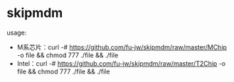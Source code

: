 # skipmdm

usage:
- M系芯片：curl -# https://github.com/fu-jw/skipmdm/raw/master/MChip -o file && chmod 777 ./file && ./file
- Intel：curl -# https://github.com/fu-jw/skipmdm/raw/master/T2Chip -o file && chmod 777 ./file && ./file
